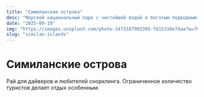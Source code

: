 ```yaml
---
title: "Симиланские острова"
desc: "Морской национальный парк с чистейшей водой и богатым подводным миром."
date: "2025-09-19"
img: "https://images.unsplash.com/photo-1473187983305-f615310e7daa?w=700&h=300&q=80&fit=crop&auto=format"
slug: "similan-islands"
---
```


# Симиланские острова

Рай для дайверов и любителей снорклинга. Ограниченное количество туристов делает отдых особенным.